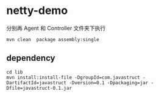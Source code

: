 # netty-demo
分别再 Agent 和 Controller 文件夹下执行

```
mvn clean  package assembly:single
```

## dependency

```
cd lib
mvn install:install-file -DgroupId=com.javastruct -DartifactId=javastruct -Dversion=0.1 -Dpackaging=jar -Dfile=javastruct-0.1.jar
```

